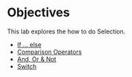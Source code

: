 # Objectives

This lab explores the how to do Selection.  

- [If ... else](#01)
- [Comparison Operators](#02)
- [And, Or & Not](#03)
- [Switch](#04)
